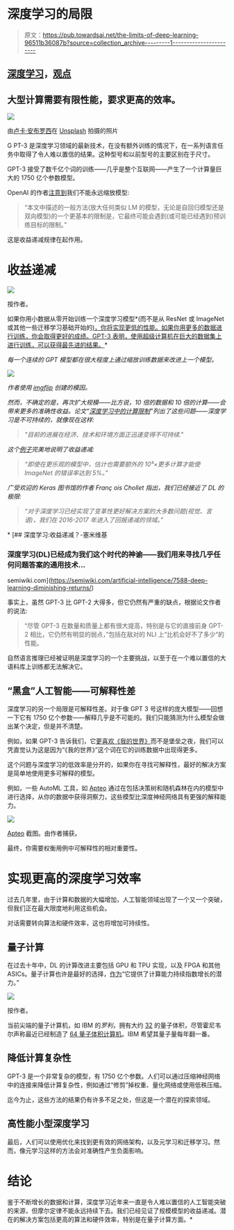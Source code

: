 # 深度学习的局限

> 原文：<https://pub.towardsai.net/the-limits-of-deep-learning-96511b36087b?source=collection_archive---------1----------------------->

## [深度学习](https://towardsai.net/p/category/machine-learning/deep-learning)，[观点](https://towardsai.net/p/category/opinion)

## 大型计算需要有限性能，要求更高的效率。

![](img/b317616a2a3d7ec84201a322bfceb1f0.png)

由[卢卡·安布罗西](https://unsplash.com/@lucambro?utm_source=medium&utm_medium=referral)在 [Unsplash](https://unsplash.com?utm_source=medium&utm_medium=referral) 拍摄的照片

G PT-3 是深度学习领域的最新技术，在没有额外训练的情况下，在一系列语言任务中取得了令人难以置信的结果。这种型号和以前型号的主要区别在于尺寸。

GPT-3 接受了数千亿个词的训练——几乎是整个互联网——产生了一个计算量巨大的 1750 亿个参数模型。

OpenAI 的作者[注意到](https://arxiv.org/abs/2005.14165)我们不能永远缩放模型:

> “本文中描述的一般方法(放大任何类似 LM 的模型，无论是自回归模型还是双向模型)的一个更基本的限制是，它最终可能会遇到(或可能已经遇到)预训练目标的限制。”

这是收益递减规律在起作用。

# 收益递减

![](img/30eb311ec53f4b82f4098bbea59d7272.png)

按作者。

如果你用小数据从零开始训练一个深度学习模型*(而不是从 ResNet 或 ImageNet 或其他一些迁移学习基础开始的[)，你将实现更低的性能。如果你用更多的数据进行训练，你会取得更好的成绩。GPT-3 表明，使用超级计算机在巨大的数据集上进行训练，可以获得最先进的结果。](https://towardsdatascience.com/does-deep-learning-really-require-big-data-no-13890b014ded)*

*每一个连续的 GPT 模型都在很大程度上通过缩放训练数据来改进上一个模型。*

*![](img/e8a5f2a8fe3a7b93c4f6aec1d7cebadf.png)*

*作者使用 [imgflip](https://imgflip.com/memegenerator/Expanding-Brain) 创建的模因。*

*然而，不确定的是，再次扩大规模——比方说，10 倍的数据和 10 倍的计算——会带来更多的准确性收益。论文“[深度学习中的计算限制](https://arxiv.org/pdf/2007.05558.pdf)”列出了这些问题——深度学习是不可持续的，就像现在这样:*

> *"目前的进展在经济、技术和环境方面正迅速变得不可持续."*

*这个[例子](https://arxiv.org/pdf/2007.05558.pdf)完美地说明了收益递减:*

> *“即使在更乐观的模型中，估计也需要额外的 10⁵×更多计算才能使 ImageNet 的错误率达到 5%。”*

*广受欢迎的 Keras 图书馆的作者 Franç ois Chollet 指出，我们已经接近了 DL 的极限:*

> *“对于深度学习已经实现了变革性更好解决方案的大多数问题(视觉、言语)，我们在 2016-2017 年进入了回报递减的领域。”*

*[](https://semiwiki.com/artificial-intelligence/7588-deep-learning-diminishing-returns/) [## 深度学习:收益递减？-塞米维基

### 深度学习(DL)已经成为我们这个时代的神谕——我们用来寻找几乎任何问题答案的通用技术…

semiwiki.com](https://semiwiki.com/artificial-intelligence/7588-deep-learning-diminishing-returns/) 

事实上，虽然 GPT-3 比 GPT-2 大得多，但它仍然有严重的缺点，根据论文作者的说法:

> “尽管 GPT-3 在数量和质量上都有很大提高，特别是与它的直接前身 GPT-2 相比，它仍然有明显的弱点，”包括在敌对的 NLI 上“比机会好不了多少”的性能。

自然语言推理已经被证明是深度学习的一个主要挑战，以至于在一个难以置信的大语料库上训练都无法解决它。

## “黑盒”人工智能——可解释性差

深度学习的另一个局限是可解释性差。对于像 GPT 3 号这样的庞大模型——回想一下它有 1750 亿个参数——解释几乎是不可能的。我们只能猜测为什么模型会做出某个决定，但是并不清楚。

例如，如果 GPT-3 告诉我们，它[更喜欢《我的世界》](https://medium.com/dataseries/the-top-data-science-job-of-the-future-6dbdae7343d7)而不是堡垒之夜，我们可以凭直觉认为这是因为“《我的世界》”这个词在它的训练数据中出现得更多。

这个问题与深度学习的低效率是分开的，如果你在寻找可解释性，最好的解决方案是简单地使用更多可解释的模型。

例如，一些 AutoML 工具，如 [Apteo](http://apteo.co) 通过在包括决策树和随机森林在内的模型中进行选择，从你的数据中获得洞察力，这些模型比深度神经网络具有更强的解释能力。

![](img/db769c39e0e66c72c5f2948a709f9f9e.png)

[Apteo](http://apteo.co) 截图。由作者捕获。

最终，你需要权衡用例中可解释性的相对重要性。

# 实现更高的深度学习效率

过去几年里，由于计算和数据的大幅增加，人工智能领域出现了一个又一个突破，但我们正在最大限度地利用这些机会。

对话需要转向算法和硬件效率，这也将增加可持续性。

## 量子计算

在过去十年中，DL 的计算改进主要包括 GPU 和 TPU 实现，以及 FPGA 和其他 ASICs。量子计算也许是最好的选择，[作为](https://arxiv.org/pdf/2007.05558.pdf)“它提供了计算能力持续指数增长的潜力。”

![](img/2e9f862370f8efc0fb9a090a443840be.png)

按作者。

当前尖端的量子计算机，如 IBM 的*罗利*，拥有大约 [32](https://www.ibm.com/blogs/research/2020/01/quantum-volume-32/) 的量子体积，尽管霍尼韦尔声称最近已经制造了 [64 量子体积计算机](https://www.honeywell.com/en-us/newsroom/news/2020/06/the-worlds-highest-performing-quantum-computer-is-here)。IBM 希望其量子量每年翻一番。

## 降低计算复杂性

GPT-3 是一个非常复杂的模型，有 1750 亿个参数。人们可以通过压缩神经网络中的连接来降低计算复杂性，例如通过“修剪”掉权重、量化网络或使用低秩压缩。

迄今为止，这些方法的结果仍有许多不足之处，但这是一个潜在的探索领域。

## 高性能小型深度学习

最后，人们可以使用优化来找到更有效的网络架构，以及元学习和迁移学习。然而，像元学习这样的方法会对准确性产生负面影响。

# 结论

鉴于不断增长的数据和计算，深度学习近年来一直是令人难以置信的人工智能突破的来源，但摩尔定律不能永远持续下去。我们已经见证了规模模型的收益递减。潜在的解决方案包括更高的算法和硬件效率，特别是在量子计算方面。*